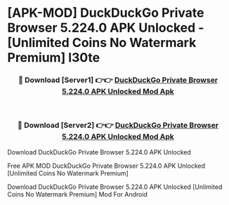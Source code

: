# [APK-MOD] DuckDuckGo Private Browser 5.224.0 APK Unlocked - [Unlimited Coins No Watermark Premium] l30te



<div align="center">
<h3>🔴 Download [Server1] 👉👉 <a href="https://momento.my/?title=DuckDuckGo_Private_Browser_5.224.0_APK_Unlocked">DuckDuckGo Private Browser 5.224.0 APK Unlocked Mod Apk</a></h3><br>

<h3>🔴 Download [Server2] 👉👉 <a href="https://momento.my/?title=DuckDuckGo_Private_Browser_5.224.0_APK_Unlocked">DuckDuckGo Private Browser 5.224.0 APK Unlocked Mod Apk</a></h3>
</div>



Download DuckDuckGo Private Browser 5.224.0 APK Unlocked 

Free APK MOD DuckDuckGo Private Browser 5.224.0 APK Unlocked [Unlimited Coins No Watermark Premium]

Download DuckDuckGo Private Browser 5.224.0 APK Unlocked [Unlimited Coins No Watermark Premium] Mod For Android

